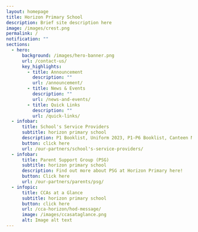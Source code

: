 ```yaml
---
layout: homepage
title: Horizon Primary School
description: Brief site description here
image: /images/crest.png
permalink: /
notification: ""
sections:
  - hero:
      background: /images/hero-banner.png
      url: /contact-us/
      key_highlights:
        - title: Announcement
          description: ""
          url: /announcement/
        - title: News & Events
          description: ""
          url: /news-and-events/
        - title: Quick Links
          description: ""
          url: /quick-links/
  - infobar:
      title: School's Service Providers
      subtitle: horizon primary school
      description: P1 Booklist, Uniform 2023, P1-P6 Booklist, Canteen Menus 2022
      button: click here
      url: /our-partners/school's-service-providers/
  - infobar:
      title: Parent Support Group (PSG)
      subtitle: horizon primary school
      description: Find out more about PSG at Horizon Primary here!
      button: Click here
      url: /our-partners/parents/psg/
  - infopic:
      title: CCAs at a Glance
      subtitle: horizon primary school
      button: click here
      url: /cca-horizon/hod-message/
      image: /images/ccasataglance.png
      alt: Image alt text
---
```

